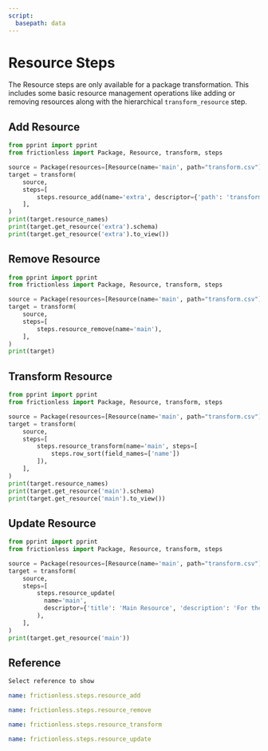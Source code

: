 ```yaml
---
script:
  basepath: data
---
```


# Resource Steps

The Resource steps are only available for a package transformation. This includes some basic resource management operations like adding or removing resources along with the hierarchical `transform_resource` step.

## Add Resource

```python script tabs=Python
from pprint import pprint
from frictionless import Package, Resource, transform, steps

source = Package(resources=[Resource(name='main', path="transform.csv")])
target = transform(
    source,
    steps=[
        steps.resource_add(name='extra', descriptor={'path': 'transform.csv'}),
    ],
)
print(target.resource_names)
print(target.get_resource('extra').schema)
print(target.get_resource('extra').to_view())
```

## Remove Resource

```python script tabs=Python
from pprint import pprint
from frictionless import Package, Resource, transform, steps

source = Package(resources=[Resource(name='main', path="transform.csv")])
target = transform(
    source,
    steps=[
        steps.resource_remove(name='main'),
    ],
)
print(target)
```

## Transform Resource

```python script tabs=Python
from pprint import pprint
from frictionless import Package, Resource, transform, steps

source = Package(resources=[Resource(name='main', path="transform.csv")])
target = transform(
    source,
    steps=[
        steps.resource_transform(name='main', steps=[
            steps.row_sort(field_names=['name'])
        ]),
    ],
)
print(target.resource_names)
print(target.get_resource('main').schema)
print(target.get_resource('main').to_view())
```

## Update Resource

```python script tabs=Python
from pprint import pprint
from frictionless import Package, Resource, transform, steps

source = Package(resources=[Resource(name='main', path="transform.csv")])
target = transform(
    source,
    steps=[
        steps.resource_update(
          name='main',
          descriptor={'title': 'Main Resource', 'description': 'For the docs'}
        ),
    ],
)
print(target.get_resource('main'))
```

## Reference

```markdown tabs=Select
Select reference to show
```

```yaml reference tabs=resource_add
name: frictionless.steps.resource_add
```

```yaml reference tabs=resource_remove
name: frictionless.steps.resource_remove
```

```yaml reference tabs=resource_transform
name: frictionless.steps.resource_transform
```

```yaml reference tabs=resource_update
name: frictionless.steps.resource_update
```

